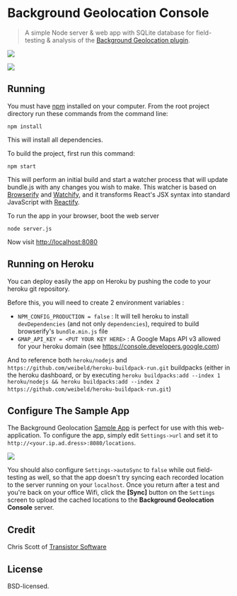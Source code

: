 # Background Geolocation Console

> A simple Node server & web app with SQLite database for field-testing & analysis of the [Background Geolocation plugin](https://github.com/transistorsoft/cordova-background-geolocation-lt).

![](https://dl.dropboxusercontent.com/u/2319755/cordova-background-geolocaiton/background-geolocation-console-map.png)

![](https://dl.dropboxusercontent.com/u/2319755/cordova-background-geolocaiton/background-geolocation-console-grid.png)

## Running

You must have [npm](https://www.npmjs.org/) installed on your computer.
From the root project directory run these commands from the command line:

    npm install

This will install all dependencies.

To build the project, first run this command:

    npm start

This will perform an initial build and start a watcher process that will update bundle.js with any changes you wish to make.  This watcher is based on [Browserify](http://browserify.org/) and [Watchify](https://github.com/substack/watchify), and it transforms React's JSX syntax into standard JavaScript with [Reactify](https://github.com/andreypopp/reactify).

To run the app in your browser, boot the web server

    node server.js

Now visit [http://localhost:8080](http://localhost:8080)

## Running on Heroku

You can deploy easily the app on Heroku by pushing the code to your heroku git repository.

Before this, you will need to create 2 environment variables :
- `NPM_CONFIG_PRODUCTION = false` : It will tell heroku to install `devDependencies` (and not only `dependencies`), required to build browserify's `bundle.min.js` file
- `GMAP_API_KEY = <PUT YOUR KEY HERE>` : A Google Maps API v3 allowed for your heroku domain (see https://console.developers.google.com)

And to reference both `heroku/nodejs` and `https://github.com/weibeld/heroku-buildpack-run.git` buildpacks (either in the heroku dashboard, or by executing `heroku buildpacks:add --index 1 heroku/nodejs && heroku buildpacks:add --index 2 https://github.com/weibeld/heroku-buildpack-run.git`)

## Configure The Sample App

The Background Geolocation [Sample App](https://github.com/transistorsoft/cordova-background-geolocation-SampleApp) is perfect for use with this web-application.  To configure the app, simply edit `Settings->url` and set it to `http://<your.ip.ad.dress>:8080/locations`.

![](https://dl.dropboxusercontent.com/u/2319755/cordova-background-geolocaiton/settings-url.png)

You should also configure `Settings->autoSync` to `false` while out field-testing as well, so that the app doesn't try syncing each recorded location to the server running on your `localhost`.  Once you return after a test and you're back on your office Wifi, click the **[Sync]** button on the `Settings` screen to upload the cached locations to the **Background Geolocation Console** server.

## Credit

Chris Scott of [Transistor Software](http://transistorsoft.com)

## License

BSD-licensed.
